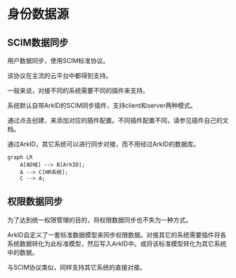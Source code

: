# 身份数据源

## SCIM数据同步

用户数据同步，使用SCIM标准协议。

该协议在主流的云平台中都得到支持。

一般来说，对接不同的系统需要不同的插件来支持。

系统默认自带ArkID的SCIM同步插件，支持client和server两种模式。

通过点击创建，来添加对应的插件配置。不同插件配置不同，请参见插件自己的文档。

通过ArkID，其它系统可以进行同步对接，而不用经过ArkID的数据库。

``` mermaid
graph LR
    A[AD域] --> B[ArkID];
    A --> C[HR系统];
    C --> A;
```

## 权限数据同步

为了达到统一权限管理的目的，将权限数据同步也不失为一种方式。

ArkID自定义了一套标准数据模型来同步权限数据。对接其它的系统需要插件将各系统数据转化为此标准模型，然后写入ArkID中。或将该标准模型转化为其它系统中的数据。

与SCIM协议类似，同样支持其它系统的直接对接。